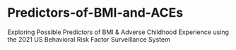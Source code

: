 # Predictors-of-BMI-and-ACEs
Exploring Possible Predictors of BMI &amp; Adverse Childhood Experience using the 2021 US Behavioral Risk Factor Surveillance System
